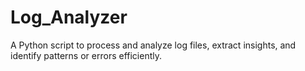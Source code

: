 # Log_Analyzer
A Python script to process and analyze log files, extract insights, and identify patterns or errors efficiently.
